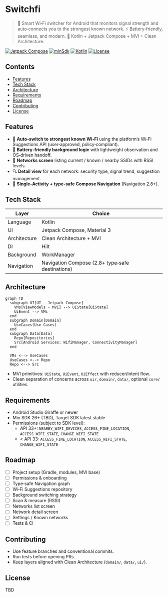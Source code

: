 # Switchfi

> 📶 Smart Wi‑Fi switcher for Android that monitors signal strength and auto‑connects you to the strongest known network. ⚡ Battery‑friendly, seamless, and modern. 🧩 Kotlin + Jetpack Compose + MVI + Clean Architecture.

<p align="left">
  <a href="https://developer.android.com/jetpack/compose"><img alt="Jetpack Compose" src="https://img.shields.io/badge/Jetpack%20Compose-%F0%9F%8C%BF-3DDC84?style=flat&logo=android&logoColor=white"></a>
  <a href="#requirements"><img alt="minSdk" src="https://img.shields.io/badge/minSdk-26-3DDC84?style=flat&logo=android&logoColor=white"></a>
  <a href="#tech-stack"><img alt="Kotlin" src="https://img.shields.io/badge/Kotlin-1.x-7F52FF?style=flat&logo=kotlin&logoColor=white"></a>
  <a href="#license"><img alt="License" src="https://img.shields.io/badge/License-TBD-lightgrey?style=flat"></a>
</p>

## Contents
- [Features](#features)
- [Tech Stack](#tech-stack)
- [Architecture](#architecture)
- [Requirements](#requirements)
- [Roadmap](#roadmap)
- [Contributing](#contributing)
- [License](#license)

## Features
- 🔁 **Auto‑switch to strongest known Wi‑Fi** using the platform’s Wi‑Fi Suggestions API (user‑approved, policy‑compliant).
- 🔋 **Battery‑friendly background logic** with lightweight observation and OS‑driven handoff.
- 📡 **Networks screen** listing current / known / nearby SSIDs with RSSI levels.
- 🔍 **Detail view** for each network: security type, signal trend, suggestion management.
- 🧭 **Single‑Activity + type‑safe Compose Navigation** (Navigation 2.8+).

## Tech Stack
| Layer | Choice |
|------|--------|
| Language | Kotlin |
| UI | Jetpack Compose, Material 3 |
| Architecture | Clean Architecture + MVI |
| DI | Hilt |
| Background | WorkManager |
| Navigation | Navigation Compose (2.8+ type‑safe destinations) |

## Architecture
```mermaid
graph TD
  subgraph UI[UI - Jetpack Compose]
    VMs[ViewModels - MVI] --> UIState[UiState]
    UiEvent --> VMs
  end
  subgraph Domain[Domain]
    UseCases[Use Cases]
  end
  subgraph Data[Data]
    Repo[Repositories]
    Src[Android Services: WifiManager, ConnectivityManager]
  end

  VMs <--> UseCases
  UseCases <--> Repo
  Repo <--> Src
```

- MVI primitives: `UiState`, `UiEvent`, `UiEffect` with reducer/intent flow.
- Clean separation of concerns across `ui/`, `domain/`, `data/`, optional `core/` utilities.

## Requirements
- Android Studio Giraffe or newer
- Min SDK 26+ (TBD), Target SDK latest stable
- Permissions (subject to SDK level):
  - API 33+: `NEARBY_WIFI_DEVICES`, `ACCESS_FINE_LOCATION`, `ACCESS_WIFI_STATE`, `CHANGE_WIFI_STATE`
  - < API 33: `ACCESS_FINE_LOCATION`, `ACCESS_WIFI_STATE`, `CHANGE_WIFI_STATE`

## Roadmap
- [ ] Project setup (Gradle, modules, MVI base)
- [ ] Permissions & onboarding
- [ ] Type‑safe Navigation graph
- [ ] Wi‑Fi Suggestions repository
- [ ] Background switching strategy
- [ ] Scan & measure (RSSI)
- [ ] Networks list screen
- [ ] Network detail screen
- [ ] Settings / Known networks
- [ ] Tests & CI

## Contributing
- Use feature branches and conventional commits.
- Run tests before opening PRs.
- Keep layers aligned with Clean Architecture (`domain/`, `data/`, `ui/`).

## License
TBD
